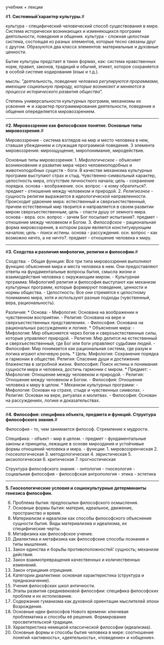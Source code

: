 учебник + лекции

#**1.	Системный̆ характер культуры.**#

культура - специфический человеческий способ существования в мире. Система исторически возникающих и изменяющихся программ деятольности, поведения и общения.
культура - сложная целостная система, состоящая из разных элементов, которые тесно связаны друг с другом.
Образуются два класса элементов: материальные и духовные ценности.

Бытие культуры предстает в таких формах, как: система нравственных норм, правил, законов, традиций и обычий, этикет, которое сохраняется в особой системе кодирования (язык и т.д.).

мысль: *"деятельность, поведение человека регулируются прораммами, имеющие социальную природу, которые возникают и меняются в процессе исторического развития общества".*

Степень универсальности культурных программ, механизмы их усвоения => и характер программирования деятельности, поведения и общения опеределяется мировоззрением.

---
#**2.	Мировоззрение как философское понятие. Основные типы мировоззрения.**#

Мировоззрение - система взглядов на мир и место человека в нем, ставшая убеждением и служащая программой поведения. 3 элемента мировоззрения: мироощущение, миропонимание, миродействие.

Основные типы мировоззрения:
    1. *Мифологическое* - объясняет возникновение и развитие мира через человекоподобных и животноподобных существ - боги. В качестве механизма культурных программ выступают страх и стыд. Чувственно-символьный характер, целостность мира, отсутствие личностного начала; цель - сохранение порядка. основа - воображение. осн. вопрос - к кому обратиться?. предмет - отношение между человеком и природой.
    2. *Религиозное* - сущность религии выражается в идеологической направленности. Происходит удвоение мира: естественный и сверхъестественный, причем естественный мир творится и направляется в своем развитии миром сверхъестественным; цель - спасти душу от земного мира. основа - вера. осн. вопрос - зачем Бог посылает испытания?. предмет - отношение между человеком и Богом.
    3. *Философское* - рациональная форма мировоззрения, в котором разум является конституирующим началом; цель - поиск истины. основа - рассуждения. осн. вопрос - как возможно нечто, а не ничто?. предмет - отношение человека к миру.

---
#**3.	Сходства и различия мифологии, религии и философии.**#

Сходства:
    - Общая функция: Все три типа мировоззрения выполняют функцию объяснения мира и места человека в нем. Они предоставляют ответы на фундаментальные вопросы бытия, смысла жизни и взаимодействия человека с окружающим миром.
    - Культурная прграмма: Мифологияб религия и философия выступают как механизм культурных программ, которые формируют поведение, ценности и нормы общества.
    - Целостность: Все они стремятся к целостному пониманию мира, хотя и используют разные подходы (чувственный, вера, рациональность).

Различия:
    * Основа:
        - Мифология: Основана на воображении и чувственном восприятии.
        - Религия: Основана на вере и сверхъестественных представлениях.
        - Философия: Основана на рациональных рассуждениях и логике.
    * Объяснение мира:
        - Мифология: Мир объясняется через богов и сверхъестественные силы, которые управляют природой.
        - Религия: Мир делится на естественный и сверхъестественный, где Бог или боги управляют судьбами людей.
        - Философия: Мир понимается как рациональная система, где разум и логика играют ключевую роль.
    * Цель:
        Мифология: Сохранение порядка и гармонии в обществе.
        Религия: Спасение души и достижение блаженства в загробной жизни.
        Философия: Поиск истины и понимания сущности мира и человека, достичь гармонии с миром.
    * Предмет:
        - Мифология: Отношение между человеком и природой.
        - Религия: Отношение между человеком и Богом.
        - Философия: Отношение человека к миру в целом.
    * Механизм культурных программ:
        - Мифология: Основан на страхе, стыде и чувственных символах.
        - Религия: Основан на вере, ритуалах и молитвах.
        - Философия: Основан на рассуждениях, логике и доказательствах.

---
#**4.	Философия: специфика объекта, предмета и функций. Структура философского знания.**#

Философия - то, чем занимается философ. Стремление к мудрости. 

Специфика: 
    - объект - мир в целом.
    - предмет - фундаментальные законы и принципы, лежащие в основе мироздания и устойчивые формы отношений человека и мира.
    - функции:
        1. мировоззренческая
        2. гносеологическая
        3. методологическая
        4. эвристическая
        5. аксиологическая
        6. критическая
        7. прогностическая

Структура философского знания:
    - онтология
    - гносеология
    - социальная философия
    - философская антропология
    - этика
    - эстетика

---
**5.	Гносеологические условия и социокультурные детерминанты генезиса философии.**



6.	Проблема бытия: предпосылки философского осмысления.
7.	Основные формы бытия: материя, идеальное, движение, пространство и время.
8.	Материализм и идеализм как способы философского объяснения сущности бытия. Виды материализма и идеализма, их специфические черты.
9.	Метафизика как философское учение. 
10.	Диалектика и метафизика как философские способы познания и типы мышления.
11.	Закон единства и борьбы противоположностей̆: сущность; механизм действия.
12.	Закон взаимопревращения качественных и количественных изменений.
13.	Закон отрицания отрицания.
14.	Категории диалектики: основная характеристика (структура и предназначение).
15.	Учения философских школ античности. 
16.	Этапы развития средневековой философии: специфика философских проблем и их истолкование. 
17.	Содержание гуманизма как духовной ориентации мыслителей эпохи Возрождения.
18.	Основные идеи философов Нового времени: ключевая проблематика и способы её решения. Формирование просветительской традиции.
19.	Характеристика немецкой классической философии (идеализма).
20.	Основные формы и способы бытия человека в мире: соотношение понятий «активность», «деятельность», «поведение» и «общение».
